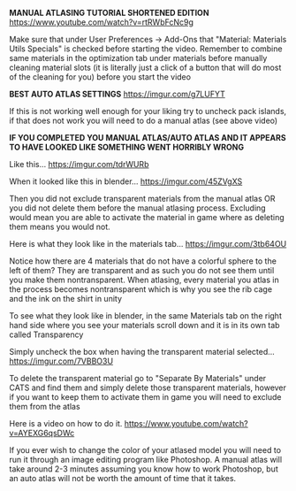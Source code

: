 **MANUAL ATLASING TUTORIAL SHORTENED EDITION**
https://www.youtube.com/watch?v=rtRWbFcNc9g

Make sure that under User Preferences -> Add-Ons that "Material: Materials Utils Specials" is checked before starting the video.
Remember to combine same materials in the optimization tab under materials before manually cleaning material slots
(it is literally just a click of a button that will do most of the cleaning for you) before you start the video



**BEST AUTO ATLAS SETTINGS**
https://imgur.com/g7LUFYT

If this is not working well enough for your liking try to uncheck pack islands, if that does not work you will need to do a manual atlas (see above video)



**IF YOU COMPLETED YOU MANUAL ATLAS/AUTO ATLAS AND IT APPEARS TO HAVE LOOKED LIKE SOMETHING WENT HORRIBLY WRONG**

Like this... https://imgur.com/tdrWURb

When it looked like this in blender... https://imgur.com/45ZVgXS

Then you did not exclude transparent materials from the manual atlas OR you did not delete them before the manual atlasing process.
Excluding would mean you are able to activate the material in game where as deleting them means you would not.

Here is what they look like in the materials tab... https://imgur.com/3tb64OU

Notice how there are 4 materials that do not have a colorful sphere to the left of them? They are transparent and as such you do not see them until you make them nontransparent. When atlasing, every material you atlas in the process becomes nontransparent which is why you see the rib cage and the ink on the shirt in unity

To see what they look like in blender, in the same Materials tab on the right hand side where you see your materials scroll down and it is in its own tab called Transparency

Simply uncheck the box when having the transparent material selected... https://imgur.com/7VBBO3U

To delete the transparent material go to "Separate By Materials" under CATS and find them and simply delete those transparent materials, however if you want to keep them to activate them in game you will need to exclude them from the atlas

Here is a video on how to do it.
https://www.youtube.com/watch?v=AYEXG6qsDWc

If you ever wish to change the color of your atlased model you will need to run it through an image editing program like Photoshop. A manual atlas will take around 2-3 minutes assuming you know how to work Photoshop, but an auto atlas will not be worth the amount of time that it takes.
